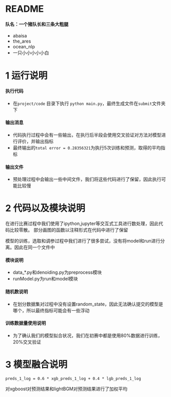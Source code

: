 README
====

#### 队名：一个猪队长和三条大粗腿

* abaisa 
* the_ares 
* ocean_nlp 
* 一只小小小小小白

1 运行说明
====
#### 执行代码
* 在`project/code` 目录下执行 `python main.py`，最终生成文件在`submit`文件夹下

#### 输出消息
* 代码执行过程中会有一些输出，在执行后半段会使用交叉验证对方法对模型进行评价，并输出指标
* 最终输出的`total error = 0.28356321`为执行5次训练和预测，取得的平均指标

#### 输出文件
* 预处理过程中会输出一些中间文件，我们将这些代码进行了保留，因此执行可能比较慢

2 代码以及模块说明
====
在进行比赛过程中我们使用了ipython,jupyter等交互式工具进行数处理，因此代码比较零散。
部分画图的函数以注释形式在代码中进行了保留

模型的训练，选取和调参过程中我们进行了很多尝试，没有将model和run进行分离。因此在同一个文件中

#### 模块说明
* data_*.py和denoiding.py为preprocess模块
* runModel.py为run和model模块

#### 随机数说明
* 在划分数据集对过程中没有设置random_state，因此无法确认提交的模型是哪个，所以最终指标可能会有一些浮动

#### 训练数据量使用说明
* 为了确认我们的模型拟合状况，我们在初赛中都是使用80%数据进行训练，20%交叉验证

3 模型融合说明
====
`preds_1_log = 0.6 * xgb_preds_1_log + 0.4 * lgb_preds_1_log`


对xgboost对预测结果和lightBGM对预测结果进行了加权平均
